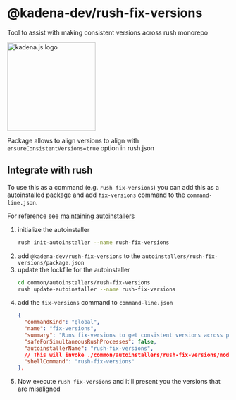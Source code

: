 <!-- genericHeader start -->

# @kadena-dev/rush-fix-versions

Tool to assist with making consistent versions across rush monorepo

<picture>
  <source srcset="https://raw.githubusercontent.com/kadena-community/kadena.js/main/common/images/Kadena.JS_logo-white.png" media="(prefers-color-scheme: dark)"/>
  <img src="https://raw.githubusercontent.com/kadena-community/kadena.js/main/common/images/Kadena.JS_logo-black.png" width="200" alt="kadena.js logo" />
</picture>

<!-- genericHeader end -->

Package allows to align versions to align with `ensureConsistentVersions=true`
option in rush.json

## Integrate with rush

To use this as a command (e.g. `rush fix-versions`) you can add this as a
autoinstalled package and add `fix-versions` command to the `command-line.json`.

For reference see [maintaining autoinstallers][1]

1.  initialize the autoinstaller
    ```sh
    rush init-autoinstaller --name rush-fix-versions
    ```
2.  add `@kadena-dev/rush-fix-versions` to the
    `autoinstallers/rush-fix-versions/package.json`
3.  update the lockfile for the autoinstaller
    ```sh
    cd common/autoinstallers/rush-fix-versions
    rush update-autoinstaller --name rush-fix-versions
    ```
4.  add the `fix-versions` command to `command-line.json`
    ```json
    {
      "commandKind": "global",
      "name": "fix-versions",
      "summary": "Runs fix-versions to get consistent versions across projects",
      "safeForSimultaneousRushProcesses": false,
      "autoinstallerName": "rush-fix-versions",
      // This will invoke ./common/autoinstallers/rush-fix-versions/node_modules/.bin/rush-fix-versions
      "shellCommand": "rush-fix-versions"
    },
    ```
5.  Now execute `rush fix-versions` and it'll present you the versions that are
    misaligned

[1]: https://rushjs.io/pages/maintainer/autoinstallers/
